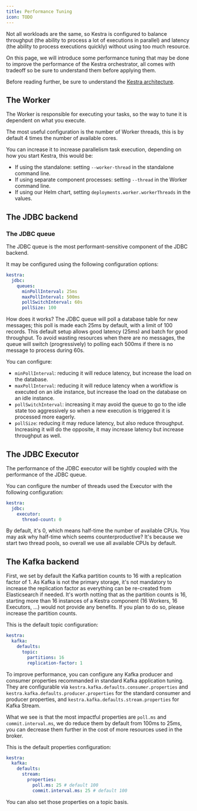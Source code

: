 ```yaml
---
title: Performance Tuning
icon: TODO
---
```


Not all workloads are the same, so Kestra is configured to balance throughput (the ability to process a lot of executions in parallel) and latency (the ability to process executions quickly) without using too much resource.

On this page, we will introduce some performance tuning that may be done to improve the performance of the Kestra orchestrator, all comes with tradeoff so be sure to understand them before applying them.

Before reading further, be sure to understand the [Kestra architecture](../07.architecture).

## The Worker

The Worker is responsible for executing your tasks, so the way to tune it is dependent on what you execute.

The most useful configuration is the number of Worker threads, this is by default 4 times the number of available cores.

You can increase it to increase parallelism task execution, depending on how you start Kestra, this would be:
- If using the standalone: setting `--worker-thread` in the standalone command line.
- If using separate component processes: setting `--thread` in the Worker command line.
- If using our Helm chart, setting `deployments.worker.workerThreads` in the values.

## The JDBC backend

### The JDBC queue

The JDBC queue is the most performant-sensitive component of the JDBC backend.

It may be configured using the following configuration options:

```yaml
kestra:
  jdbc:
    queues:
      minPollInterval: 25ms
      maxPollInterval: 500ms
      pollSwitchInterval: 60s
      pollSize: 100
```

How does it works? The JDBC queue will poll a database table for new messages; this poll is made each 25ms by default, with a limit of 100 records.
This default setup allows good latency (25ms) and batch for good throughput.
To avoid wasting resources when there are no messages, the queue will switch (progressively) to polling each 500ms if there is no message to process during 60s.

You can configure:
- `minPollInterval`: reducing it will reduce latency, but increase the load on the database.
- `maxPollInterval`: reducing it will reduce latency when a workflow is executed on an idle instance, but increase the load on the database on an idle instance.
- `pollSwitchInterval`: increasing it may avoid the queue to go to the idle state too aggressively so when a new execution is triggered it is processed more eagerly.
- `pollSize`: reducing it may reduce latency, but also reduce throughput. Increasing it will do the opposite, it may increase latency but increase throughput as well.

## The JDBC Executor

The performance of the JDBC executor will be tightly coupled with the performance of the JDBC queue.

You can configure the number of threads used the Executor with the following configuration:

```yaml
kestra:
  jdbc:
    executor:
      thread-count: 0
```

By default, it's 0, which means half-time the number of available CPUs. You may ask why half-time which seems counterproductive?
It's because we start two thread pools, so overall we use all available CPUs by default.

## The Kafka backend

First, we set by default the Kafka partition counts to 16 with a replication factor of 1. As Kafka is not the primary storage, it's not mandatory to increase the replication factor as everything can be re-created from Elasticsearch if needed. It's worth notting that as the partition counts is 16, starting more than 16 instances of a Kestra component (16 Workers, 16 Executors, ...) would not provide any benefits. If you plan to do so, please increase the partition counts.

This is the default topic configuration:
```yaml
kestra:
  kafka:
    defaults:
      topic:
        partitions: 16
        replication-factor: 1
```

To improve performance, you can configure any Kafka producer and consumer properties recommanded in standard Kafka application tuning.
They are configurable via `kestra.kafka.defaults.consumer.properties` and `kestra.kafka.defaults.producer.properties` for the standard consumer and producer properties, and `kestra.kafka.defaults.stream.properties` for Kafka Stream.

What we see is that the most impactful properties are `poll.ms` and `commit.interval.ms`, we do reduce them by default from 100ms to 25ms, you can decrease them further in the cost of more resources used in the broker.

This is the default properties configuration:
```yaml
kestra:
  kafka:
    defaults:
      stream:
        properties:
          poll.ms: 25 # default 100
          commit.interval.ms: 25 # default 100
```

You can also set those properties on a topic basis.

